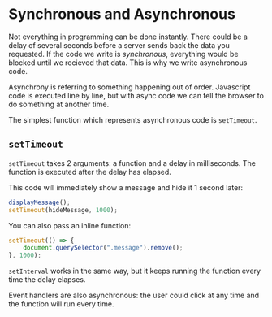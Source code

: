 # Synchronous and Asynchronous

Not everything in programming can be done instantly. There could be a delay of several seconds before a server sends back the data you requested. If the code we write is _synchronous_, everything would be blocked until we recieved that data. This is why we write asynchronous code.

Asynchrony is referring to something happening out of order. Javascript code is executed line by line, but with async code we can tell the browser to do something at another time.

The simplest function which represents asynchronous code is `setTimeout`.

## `setTimeout`

`setTimeout` takes 2 arguments: a function and a delay in milliseconds. The function is executed after the delay has elapsed.

This code will immediately show a message and hide it 1 second later:

```javascript
displayMessage();
setTimeout(hideMessage, 1000);
```

You can also pass an inline function:

```javascript
setTimeout(() => {
    document.querySelector(".message").remove();
}, 1000);
```

`setInterval` works in the same way, but it keeps running the function every time the delay elapses.

Event handlers are also asynchronous: the user could click at any time and the function will run every time.
